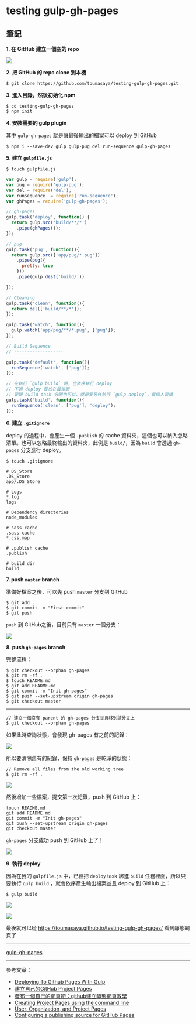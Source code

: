# testing gulp-gh-pages

## 筆記

**1. 在 GitHub 建立一個空的 repo**

![](https://i.imgur.com/EAb7WRE.png)

**2. 把 GitHub 的 repo clone 到本機**

```shell
$ git clone https://github.com/toumasaya/testing-gulp-gh-pages.git
```

**3. 進入目錄，然後初始化 npm**

```shell
$ cd testing-gulp-gh-pages
$ npm init
```

**4. 安裝需要的 gulp plugin**

其中 `gulp-gh-pages` 就是讓最後輸出的檔案可以 deploy 到 GitHub

```shell
$ npm i --save-dev gulp gulp-pug del run-sequence gulp-gh-pages
```

**5. 建立 `gulpfile.js`**

```shell
$ touch gulpfile.js
```

```javascript
var gulp = require('gulp');
var pug = require('gulp-pug');
var del = require('del');
var runSequence  = require('run-sequence');
var ghPages = require('gulp-gh-pages');

// gh-pages
gulp.task('deploy', function() {
  return gulp.src('build/**/*')
    .pipe(ghPages());
});

// pug
gulp.task('pug', function(){
  return gulp.src(['app/pug/*.pug'])
    .pipe(pug({
      pretty: true
    }))
    .pipe(gulp.dest('build/'))

});

// Cleaning
gulp.task('clean', function(){
  return del(['build/**/*']);
});

gulp.task('watch', function(){
  gulp.watch('app/pug/**/*.pug', ['pug']);
});

// Build Sequence
// -------------------

gulp.task('default', function(){
  runSequence('watch', ['pug']);
});

// 在執行 `gulp build` 時，也依序執行 deploy
// 不過 deploy 要放在最後面
// 要跟 build task 分開也可以，就是要另外執行 `gulp deploy`，看個人習慣
gulp.task('build', function(){
  runSequence('clean', ['pug'], 'deploy');
});
```

**6. 建立 `.gitignore`**

deploy 的過程中，會產生一個 `.publish` 的 cache 資料夾，這個也可以納入忽略清單。也可以忽略最終輸出的資料夾，此例是 `build/`，因為 `build` 會透過 `gh-pages` 分支進行 deploy。

```shell
$ touch .gitignore
```

```
# DS_Store
.DS_Store
app/.DS_Store

# Logs
*.log
logs

# Dependency directories
node_modules

# sass cache
.sass-cache
*.css.map

# .publish cache
.publish

# build dir
build
```

**7. push `master` branch**

準備好檔案之後，可以先 push `master` 分支到 GitHub

```shell
$ git add .
$ git commit -m "First commit"
$ git push
```

`push` 到 GitHub之後，目前只有 `master` 一個分支：

![](https://i.imgur.com/OOR9Q45.png)

**8. push `gh-pages` branch**

完整流程：

```shell
$ git checkout --orphan gh-pages
$ git rm -rf .
$ touch README.md
$ git add README.md
$ git commit -m "Init gh-pages"
$ git push --set-upstream origin gh-pages
$ git checkout master
```

---

```shell
// 建立一個沒有 parent 的 gh-pages 分支並且移到該分支上
$ git checkout --orphan gh-pages
```

如果此時查詢狀態，會發現 gh-pages 有之前的記錄：

![](https://i.imgur.com/cl4B5NZ.png)

所以要清除舊有的紀錄，保持 `gh-pages` 是乾淨的狀態：

```shell
// Remove all files from the old working tree
$ git rm -rf .
```

![](https://i.imgur.com/IJCb9Cq.png)


然後增加一些檔案，提交第一次紀錄，push 到 GitHub 上：

```shell
touch README.md
git add README.md
git commit -m "Init gh-pages"
git push --set-upstream origin gh-pages
git checkout master
```

`gh-pages` 分支成功 push 到 GitHub 上了！

![](https://i.imgur.com/hYsSjrw.png)

**9. 執行 deploy**

因為在我的 `gulpfile.js` 中，已經把 `deploy` task 綁進 `build` 任務裡面，所以只要執行 `gulp build` ，就會依序產生輸出檔案並且 deploy 到 GitHub 上：

```shell
$ gulp build
```

![](https://i.imgur.com/u26ZTla.png)

![](https://i.imgur.com/ITxP6eu.png)


最後就可以從 https://toumasaya.github.io/testing-gulp-gh-pages/ 看到靜態網頁了

---

[gulp-gh-pages](https://www.npmjs.com/package/gulp-gh-pages)

---

參考文章：
* [Deploying To Github Pages With Gulp](http://charliegleason.com/articles/deploying-to-github-pages-with-gulp)
* [建立自己的GitHub Project Pages](http://code.kpman.cc/2013/05/18/%E5%BB%BA%E7%AB%8B%E8%87%AA%E5%B7%B1%E7%9A%84github-project-pages/)
* [發布一個自己的網頁吧：github建立靜態網頁教學](http://boompie0715.blogspot.tw/2015/09/github.html)
* [Creating Project Pages using the command line](https://help.github.com/articles/creating-project-pages-using-the-command-line/)
* [User, Organization, and Project Pages](https://help.github.com/articles/user-organization-and-project-pages/#project-pages)
* [Configuring a publishing source for GitHub Pages](https://help.github.com/articles/configuring-a-publishing-source-for-github-pages/)
